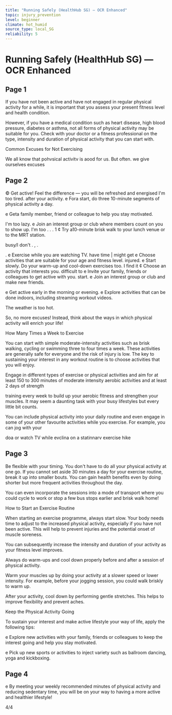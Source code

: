 ```yaml
---
title: "Running Safely (HealthHub SG) — OCR Enhanced"
topic: injury_prevention
level: beginner
climate: hot_humid
source_type: local_SG
reliability: 5
---
```


# Running Safely (HealthHub SG) — OCR Enhanced

## Page 1


If you have not been active and have not engaged in regular physical activity for a
while, it is important that you assess your present fitness level and health condition.

However, if you have a medical condition such as heart disease, high blood pressure,
diabetes or asthma, not all forms of physical activity may be suitable for you. Check
with your doctor or a fitness professional on the type, intensity and duration of physical
activity that you can start with.

Common Excuses for Not Exercising

We all know that pohvsical activitv is aood for us. But often. we give ourselves excuses


## Page 2


© Get active! Feel the difference — you will be refreshed and energised
I'm too tired. after your activity.
e Fora start, do three 10-minute segments of physical activity a day.

e Geta family member, friend or colleague to help you stay motivated.

I'm too lazy. e Join an interest group or club where members count on you to show up.
I'm too . . .
1 ¢ Try a10-minute brisk walk to your lunch venue or to the MRT station.

busy/I don't . , .

. e Exercise while you are watching TV.
have time
| might get e Choose activities that are suitable for your age and fitness level.
injured. e Start slowly. Do your warm-up and cool-down exercises too.
I find it ¢ Choose an activity that interests you.
difficult to e Invite your family, friends or colleagues to get active with you.
start. e Join an interest group or club and make new friends.

e Get active early in the morning or evening.
e Explore activities that can be done indoors, including streaming workout
videos.

The weather
is too hot.

So, no more excuses! Instead, think about the ways in which physical activity will enrich
your life!

How Many Times a Week to Exercise

You can start with simple moderate-intensity activities such as brisk walking, cycling or
swimming three to four times a week. These activities are generally safe for everyone
and the risk of injury is low. The key to sustaining your interest in any workout routine is
to choose activities that you will enjoy.

Engage in different types of exercise or physical activities and aim for at least 150 to
300 minutes of moderate intensity aerobic activities and at least 2 days of strength

training every week to build up your aerobic fitness and strengthen your muscles. It
may seem a daunting task with your busy lifestyles but every little bit counts.

You can include physical activity into your daily routine and even engage in some of
your other favourite activities while you exercise. For example, you can jog with your

doa or watch TV while evclina on a statinnarv exercise hike


## Page 3


Be flexible with your timing. You don't have to do all your physical activity at one go. If
you cannot set aside 30 minutes a day for your exercise routine, break it up into smaller
bouts. You can gain health benefits even by doing shorter but more frequent activities
throughout the day.

You can even incorporate the sessions into a mode of transport where you could cycle
to work or stop a few bus stops earlier and brisk walk home!

How to Start an Exercise Routine

When starting an exercise programme, always start slow. Your body needs time to
adjust to the increased physical activity, especially if you have not been active. This will
help to prevent injuries and the potential onset of muscle soreness.

You can subsequently increase the intensity and duration of your activity as your
fitness level improves.

Always do warm-ups and cool down properly before and after a session of physical
activity.

Warm your muscles up by doing your activity at a slower speed or lower intensity. For
example, before your jogging session, you could walk briskly to warm up.

After your activity, cool down by performing gentle stretches. This helps to improve
flexibility and prevent aches.

Keep the Physical Activity Going

To sustain your interest and make active lifestyle your way of life, apply the following
tips:

e Explore new activities with your family, friends or colleagues to keep the interest
going and help you stay motivated.

e Pick up new sports or activities to inject variety such as ballroom dancing, yoga and
kickboxing.


## Page 4

e By meeting your weekly recommended minutes of physical activity and reducing
sedentary time, you will be on your way to having a more active and healthier
lifestyle!


4/4

